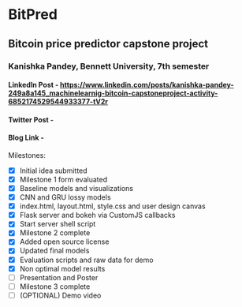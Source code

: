 # BitPred
## Bitcoin price predictor capstone project
### Kanishka Pandey, Bennett University, 7th semester
#### LinkedIn Post - https://www.linkedin.com/posts/kanishka-pandey-249a8a145_machinelearnig-bitcoin-capstoneproject-activity-6852174529544933377-tV2r
#### Twitter Post - 
#### Blog Link - 
Milestones:
- [X] Initial idea submitted
- [X] Milestone 1 form evaluated
- [X] Baseline models and visualizations
- [X] CNN and GRU lossy models
- [X] index.html, layout.html, style.css and user design canvas
- [X] Flask server and bokeh via CustomJS callbacks
- [X] Start server shell script
- [X] Milestone 2 complete
- [X] Added open source license
- [X] Updated final models
- [X] Evaluation scripts and raw data for demo
- [X] Non optimal model results
- [ ] Presentation and Poster
- [ ] Milestone 3 complete
- [ ] (OPTIONAL) Demo video
